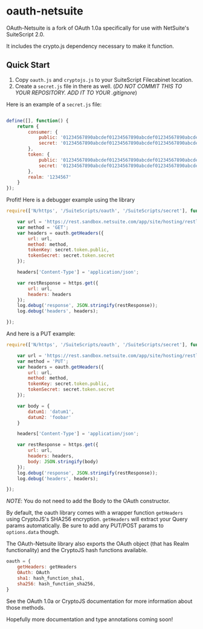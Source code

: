 oauth-netsuite
==========

OAuth-Netsuite is a fork of OAuth 1.0a specifically for use with NetSuite's SuiteScript 2.0.

It includes the crypto.js dependency necessary to make it function.

## Quick Start

1. Copy ``oauth.js`` and ``cryptojs.js`` to your SuiteScript Filecabinet location.
2. Create a ``secret.js`` file in there as well. (*DO NOT COMMIT THIS TO YOUR REPOSITORY. ADD IT TO YOUR .gitignore*)

Here is an example of a ``secret.js`` file:
```js

define([], function() {
    return {
        consumer: {
            public: '01234567890abcdef01234567890abcdef01234567890abcdef01234567890ab',
            secret: '01234567890abcdef01234567890abcdef01234567890abcdef01234567890ab'
        },
        token: {
            public: '01234567890abcdef01234567890abcdef01234567890abcdef01234567890ab',
            secret: '01234567890abcdef01234567890abcdef01234567890abcdef01234567890ab'
        },
        realm: '1234567'
    }
});

```

Profit! Here is a debugger example using the library

```js
require(['N/https', '/SuiteScripts/oauth', '/SuiteScripts/secret'], function(https, oauth, secret) {

    var url = 'https://rest.sandbox.netsuite.com/app/site/hosting/restlet.nl?script=123&deploy=1';
    var method = 'GET';
    var headers = oauth.getHeaders({
        url: url,
        method: method,
        tokenKey: secret.token.public,
        tokenSecret: secret.token.secret
    });

    headers['Content-Type'] = 'application/json';

    var restResponse = https.get({
        url: url,
        headers: headers
    });
    log.debug('response', JSON.stringify(restResponse));
    log.debug('headers', headers);

});
```

And here is a PUT example:
```js
require(['N/https', '/SuiteScripts/oauth', '/SuiteScripts/secret'], function(https, oauth, secret) {

    var url = 'https://rest.sandbox.netsuite.com/app/site/hosting/restlet.nl?script=123&deploy=1';
    var method = 'PUT';
    var headers = oauth.getHeaders({
        url: url,
        method: method,
        tokenKey: secret.token.public,
        tokenSecret: secret.token.secret
    });

    var body = {
        datum1: 'datum1',
        datum2: 'foobar'
    }

    headers['Content-Type'] = 'application/json';

    var restResponse = https.get({
        url: url,
        headers: headers,
        body: JSON.stringify(body)
    });
    log.debug('response', JSON.stringify(restResponse));
    log.debug('headers', headers);

});
```
*NOTE*: You do not need to add the Body to the OAuth constructor.

By default, the oauth library comes with a wrapper function ``getHeaders`` using CryptoJS's SHA256 encryption.
``getHeaders`` will extract your Query params automatically. Be sure to add any PUT/POST params to ``options.data`` though.


The OAuth-Netsuite library also exports the OAuth object (that has Realm functionality) and the CryptoJS hash functions available.

```js
oauth = {
    getHeaders: getHeaders
    OAuth: OAuth
    sha1: hash_function_sha1,
    sha256: hash_function_sha256,
}
```

See the OAuth 1.0a or CryptoJS documentation for more information about those methods.

Hopefully more documentation and type annotations coming soon!
